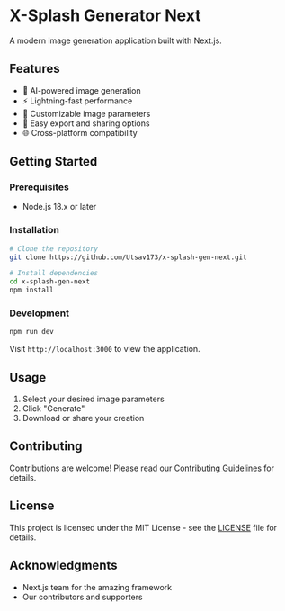 # X-Splash Generator Next

A modern image generation application built with Next.js.

## Features

- 🎨 AI-powered image generation
- ⚡ Lightning-fast performance
- 🎯 Customizable image parameters
- 💾 Easy export and sharing options
- 🌐 Cross-platform compatibility

## Getting Started

### Prerequisites

- Node.js 18.x or later

### Installation

```bash
# Clone the repository
git clone https://github.com/Utsav173/x-splash-gen-next.git

# Install dependencies
cd x-splash-gen-next
npm install
```

### Development

```bash
npm run dev
```

Visit `http://localhost:3000` to view the application.

## Usage

1. Select your desired image parameters
2. Click "Generate"
3. Download or share your creation

## Contributing

Contributions are welcome! Please read our [Contributing Guidelines](CONTRIBUTING.md) for details.

## License

This project is licensed under the MIT License - see the [LICENSE](LICENSE) file for details.

## Acknowledgments

- Next.js team for the amazing framework
- Our contributors and supporters
